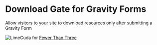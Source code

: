 # Download Gate for Gravity Forms
Allow visitors to your site to download resources only after submitting a Gravity Form

![LimeCuda](http://fewerthanthree.com/wp-content/themes/fewer-than-three/images/lc-logo.png) for [Fewer Than Three](http://fewerthanthree.com)
